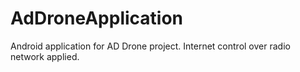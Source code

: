 # AdDroneApplication
Android application for AD Drone project. Internet control over radio network applied.
